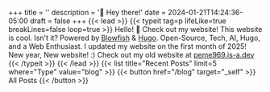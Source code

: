 +++
title = ''
description = '👋 Hey there!'
date = 2024-01-21T14:24:36-05:00
draft = false
+++
{{< lead >}}
{{< typeit
  tag=p
  lifeLike=true
  breakLines=false
  loop=true >}}
Hello! :wave: 
Check out my website!
This website is cool. Isn't it?
Powered by [Blowfish](https://github.com/nunocoracao/blowfish) & [Hugo](https://gohugo.io).
Open-Source, Tech, AI, Hugo, and a Web Enthusiast.
I updated my website on the first month of 2025! New year, New website! :)
Check out my old website at [peme969.is-a.dev](https://peme969.is-a.dev)
{{< /typeit >}}
{{< /lead >}}
{{< list title="Recent Posts" limit=5 where="Type" value="blog" >}}
{{< button href="/blog" target="_self" >}}
All Posts
{{< /button >}}